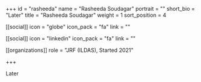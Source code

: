 +++
id = "rasheeda"
name = "Rasheeda Soudagar"
portrait = ""
short_bio = "Later"
title = "Rasheeda Soudagar"
weight = 1
sort_position = 4

[[social]]
    icon = "globe"
    icon_pack = "fa"
    link = ""

[[social]]
    icon = "linkedin"
    icon_pack = "fa"
    link = ""

[[organizations]]
    role = "JRF (ILDAS), Started 2021"

+++

Later